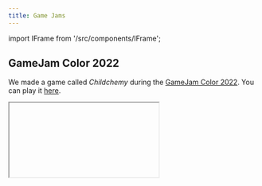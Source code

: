 ```yaml
---
title: Game Jams
---
```

import IFrame from '/src/components/IFrame';

## GameJam Color 2022

We made a game called *Childchemy* during the [GameJam Color 2022](https://itch.io/jam/gamejam-color-1). You can play it [here](https://dsmte.github.io/GameJamColor2022).

<IFrame url="https://dsmte.github.io/GameJamColor2022"/>